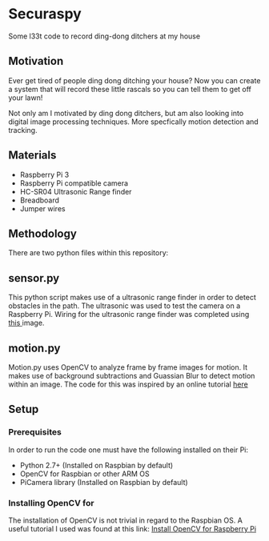 # Securaspy
Some l33t code to record ding-dong ditchers at my house


## Motivation
Ever get tired of people ding dong ditching your house? Now you can create a system that will record these little rascals so you can tell them to get off your lawn!

Not only am I motivated by ding dong ditchers, but am also looking into digital image processing techniques. More specfically motion detection and tracking. 

## Materials

* Raspberry Pi 3
* Raspberry Pi compatible camera
* HC-SR04 Ultrasonic Range finder
* Breadboard
* Jumper wires 

## Methodology
There are two python files within this repository:  
## sensor.py
This python script makes use of a ultrasonic range finder in order to detect obstacles in the path. The ultrasonic was used to test the camera on a Raspberry Pi.
Wiring for the ultrasonic range finder was completed using <a href="https://www.modmypi.com/image/data/tutorials/hc-sr04/hc-sr04-tut-2.png"> this </a> image.

## motion.py
Motion.py uses OpenCV to analyze frame by frame images for motion. It makes use of background subtractions and Guassian Blur to detect motion within an image. The code for this was inspired by an online tutorial <a href="http://www.pyimagesearch.com/2015/05/25/basic-motion-detection-and-tracking-with-python-and-opencv/" > here</a>


## Setup

### Prerequisites

In order to run the code one must have the following installed on their Pi: 

- Python 2.7+ (Installed on Raspbian by default) 
- OpenCV for Raspbian or other ARM OS
- PiCamera library (Installed on Raspbian by default) 

### Installing OpenCV for 

The installation of OpenCV is not trivial in regard to the Raspbian OS. A useful tutorial I used was found at this link:
<a href="https://www.pyimagesearch.com/2015/07/27/installing-opencv-3-0-for-both-python-2-7-and-python-3-on-your-raspberry-pi-2/"> Install OpenCV for Raspberry Pi</a>

